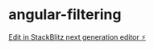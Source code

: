 # angular-filtering

[Edit in StackBlitz next generation editor ⚡️](https://stackblitz.com/~/github.com/parvez-tm/angular-filtering)